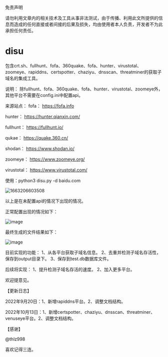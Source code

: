 免责声明

请勿利用文章内的相关技术及工具从事非法测试，由于传播、利用此文所提供的信息而造成的任何直接或者间接的后果及损失，均由使用者本人负责，开发者不为此承担任何责任。

# disu
包含crt.sh、fullhunt、fofa、360quake、fofa、hunter、virustotal、zoomeye、rapiddns、certspotter、chaziyu、dnsscan、threatminer的获取子域名的集成工具。

说明：
除fullhunt、fofa、360quake、fofa、hunter、virustotal、zoomeye外，其他平台不需要在config.ini中配置api。

来源站点：
fofa：
https://fofa.info

hunter：
https://hunter.qianxin.com/

fullhunt：
https://fullhunt.io/

qukae：
https://quake.360.cn/

shodan：
https://www.shodan.io/

zoomeye：
https://www.zoomeye.org/

virustotal：
https://www.virustotal.com/

使用：python3 disu.py -d baidu.com

![1663206603508](https://user-images.githubusercontent.com/34560797/190294393-a1cd12ca-9877-4c09-bb42-dfe0fd8e73bd.png)

以上是在未配置api的情况下出现的情况。

正常配置出现的情况如下：

![image](https://user-images.githubusercontent.com/34560797/190296639-b58b4223-f315-46c6-ad07-b6c77ff74fe1.png)


最终生成的文件结果如下：

![image](https://user-images.githubusercontent.com/34560797/190296926-b6e62f2c-77ec-454e-950d-6c5a82a04a67.png)


目前实现的功能：
1、从各平台获取子域名信息。
2、去重并检测子域名存活性，保存到output目录下。
3、保存到test.db数据库文件。

后续将实现：
1、提升检测子域名存活的速度。
2、加入更多平台。

欢迎提意见。

【更新日志】

2022年9月20日：1、新增rapiddns平台。2、调整文档结构。

2022年10月13日：1、新增certspotter、chaziyu、dnsscan、threatminer、venuseye平台。2、调整文档结构。

【感谢】

@thlz998

喜欢记得三连。




